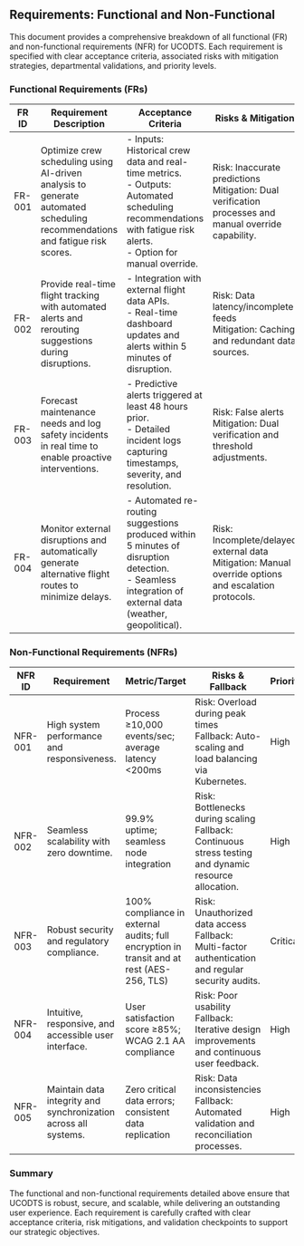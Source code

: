 ## Requirements: Functional and Non-Functional

This document provides a comprehensive breakdown of all functional (FR) and non-functional requirements (NFR) for UCODTS. Each requirement is specified with clear acceptance criteria, associated risks with mitigation strategies, departmental validations, and priority levels.

### Functional Requirements (FRs)

| **FR ID** | **Requirement Description**                                                                                             | **Acceptance Criteria**                                                                                                                              | **Risks & Mitigation**                                                                | **Department Checks**         | **Priority** |
|-----------|-------------------------------------------------------------------------------------------------------------------------|------------------------------------------------------------------------------------------------------------------------------------------------------|---------------------------------------------------------------------------------------|-------------------------------|--------------|
| FR-001    | Optimize crew scheduling using AI-driven analysis to generate automated scheduling recommendations and fatigue risk scores. | - Inputs: Historical crew data and real-time metrics.<br>- Outputs: Automated scheduling recommendations with fatigue risk alerts.<br>- Option for manual override. | Risk: Inaccurate predictions<br>Mitigation: Dual verification processes and manual override capability.         | Operations, Safety            | High         |
| FR-002    | Provide real-time flight tracking with automated alerts and rerouting suggestions during disruptions.                    | - Integration with external flight data APIs.<br>- Real-time dashboard updates and alerts within 5 minutes of disruption.                                 | Risk: Data latency/incomplete feeds<br>Mitigation: Caching and redundant data sources.  | Flight Operations             | High         |
| FR-003    | Forecast maintenance needs and log safety incidents in real time to enable proactive interventions.                      | - Predictive alerts triggered at least 48 hours prior.<br>- Detailed incident logs capturing timestamps, severity, and resolution.                      | Risk: False alerts<br>Mitigation: Dual verification and threshold adjustments.         | Engineering, Maintenance      | High         |
| FR-004    | Monitor external disruptions and automatically generate alternative flight routes to minimize delays.                    | - Automated re-routing suggestions produced within 5 minutes of disruption detection.<br>- Seamless integration of external data (weather, geopolitical). | Risk: Incomplete/delayed external data<br>Mitigation: Manual override options and escalation protocols.          | Flight Ops, Safety            | High         |

### Non-Functional Requirements (NFRs)

| **NFR ID** | **Requirement**                                                           | **Metric/Target**                               | **Risks & Fallback**                                                             | **Priority** |
|------------|---------------------------------------------------------------------------|-------------------------------------------------|----------------------------------------------------------------------------------|--------------|
| NFR-001    | High system performance and responsiveness.                             | Process ≥10,000 events/sec; average latency <200ms| Risk: Overload during peak times<br>Fallback: Auto-scaling and load balancing via Kubernetes. | High         |
| NFR-002    | Seamless scalability with zero downtime.                                | 99.9% uptime; seamless node integration         | Risk: Bottlenecks during scaling<br>Fallback: Continuous stress testing and dynamic resource allocation. | High         |
| NFR-003    | Robust security and regulatory compliance.                              | 100% compliance in external audits; full encryption in transit and at rest (AES-256, TLS) | Risk: Unauthorized data access<br>Fallback: Multi-factor authentication and regular security audits.      | Critical     |
| NFR-004    | Intuitive, responsive, and accessible user interface.                   | User satisfaction score ≥85%; WCAG 2.1 AA compliance | Risk: Poor usability<br>Fallback: Iterative design improvements and continuous user feedback.             | High         |
| NFR-005    | Maintain data integrity and synchronization across all systems.         | Zero critical data errors; consistent data replication  | Risk: Data inconsistencies<br>Fallback: Automated validation and reconciliation processes.              | High         |

### Summary
The functional and non-functional requirements detailed above ensure that UCODTS is robust, secure, and scalable, while delivering an outstanding user experience. Each requirement is carefully crafted with clear acceptance criteria, risk mitigations, and validation checkpoints to support our strategic objectives.
